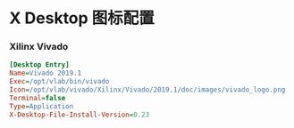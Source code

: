 # X Desktop 图标配置

### Xilinx Vivado

```ini
[Desktop Entry]
Name=Vivado 2019.1
Exec=/opt/vlab/bin/vivado
Icon=/opt/vlab/vivado/Xilinx/Vivado/2019.1/doc/images/vivado_logo.png
Terminal=false
Type=Application
X-Desktop-File-Install-Version=0.23
```